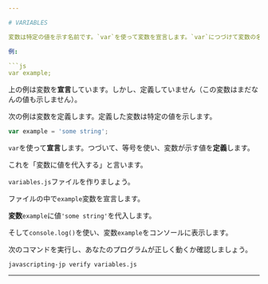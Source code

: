```yaml
---

# VARIABLES

変数は特定の値を示す名前です。`var`を使って変数を宣言します。`var`につづけて変数の名前を書きます。

例:

```js
var example;
```

上の例は変数を**宣言**しています。しかし、定義していません（この変数はまだなんの値も示しません）。

次の例は変数を定義します。定義した変数は特定の値を示します。

```js
var example = 'some string';
```

`var`を使って**宣言**します。つづいて、等号を使い、変数が示す値を**定義**します。

これを「変数に値を代入する」と言います。

`variables.js`ファイルを作りましょう。

ファイルの中で`example`変数を宣言します。

**変数**`example`に値`'some string'`を代入します。

そして`console.log()`を使い、変数`example`をコンソールに表示します。

次のコマンドを実行し、あなたのプログラムが正しく動くか確認しましょう。

`javascripting-jp verify variables.js`

---
```

